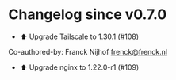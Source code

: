 # Changelog since v0.7.0
- ⬆️ Upgrade Tailscale to 1.30.1 (#108)

Co-authored-by: Franck Nijhof <frenck@frenck.nl> 
- ⬆️ Upgrade nginx to 1.22.0-r1 (#109) 
